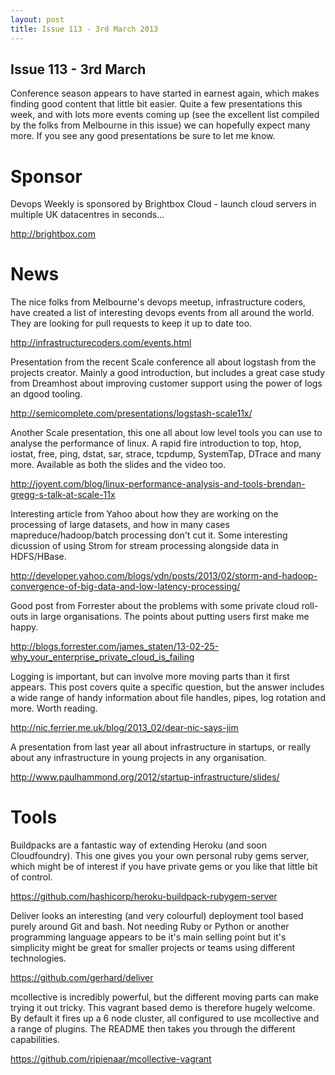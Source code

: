 ```yaml
---
layout: post
title: Issue 113 - 3rd March 2013
---
```


## Issue 113 -  3rd March

Conference season appears to have started in earnest again, which makes finding good content that little bit easier. Quite a few presentations this week, and with lots more events coming up (see the excellent list compiled by the folks from Melbourne in this issue) we can hopefully expect many more. If you see any good presentations be sure to let me know.


Sponsor
======

Devops Weekly is sponsored by Brightbox Cloud - launch cloud servers in multiple UK datacentres in seconds...

http://brightbox.com


News
====

The nice folks from Melbourne's devops meetup, infrastructure coders, have created a list of interesting devops events from all around the world. They are looking for pull requests to keep it up to date too.

http://infrastructurecoders.com/events.html


Presentation from the recent Scale conference all about logstash from the projects creator. Mainly a good introduction, but includes a great case study from Dreamhost about improving customer support using the power of logs an dgood tooling.

http://semicomplete.com/presentations/logstash-scale11x/


Another Scale presentation, this one all about low level tools you can use to analyse the performance of linux. A rapid fire introduction to top, htop, iostat, free, ping, dstat, sar, strace, tcpdump, SystemTap, DTrace and many more. Available as both the slides and the video too.

http://joyent.com/blog/linux-performance-analysis-and-tools-brendan-gregg-s-talk-at-scale-11x


Interesting article from Yahoo about how they are working on the processing of large datasets, and how in many cases mapreduce/hadoop/batch processing don't cut it. Some interesting dicussion of using Strom for stream processing alongside data in HDFS/HBase.

http://developer.yahoo.com/blogs/ydn/posts/2013/02/storm-and-hadoop-convergence-of-big-data-and-low-latency-processing/


Good post from Forrester about the problems with some private cloud roll-outs in large organisations. The points about putting users first make me happy.

http://blogs.forrester.com/james_staten/13-02-25-why_your_enterprise_private_cloud_is_failing


Logging is important, but can involve more moving parts than it first appears. This post covers quite a specific question, but the answer includes a wide range of handy information about file handles, pipes, log rotation and more. Worth reading.

http://nic.ferrier.me.uk/blog/2013_02/dear-nic-says-jim


A presentation from last year all about infrastructure in startups, or really about any infrastructure in young projects in any organisation.

http://www.paulhammond.org/2012/startup-infrastructure/slides/


Tools
====

Buildpacks are a fantastic way of extending Heroku (and soon Cloudfoundry). This one gives you your own personal ruby gems server, which might be of interest if you have private gems or you like that little bit of control.

https://github.com/hashicorp/heroku-buildpack-rubygem-server


Deliver looks an interesting (and very colourful) deployment tool based purely around Git and bash. Not needing Ruby or Python or another programming language appears to be it's main selling point but it's simplicity might be great for smaller projects or teams using different technologies.

https://github.com/gerhard/deliver


mcollective is incredibly powerful, but the different moving parts can make trying it out tricky. This vagrant based demo is therefore hugely welcome. By default it fires up a 6 node cluster, all configured to use mcollective and a range of plugins. The README then takes you through the different capabilities.

https://github.com/ripienaar/mcollective-vagrant
